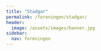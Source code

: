```yaml
---
title: "Stadgar"
permalink: /foreningen/stadgar/
header:
  image: /assets/images/banner.jpg
sidebar:
  nav: foreningen
---
```

